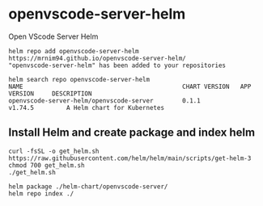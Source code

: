 # openvscode-server-helm
Open VScode Server Helm

```
helm repo add openvscode-server-helm https://mrnim94.github.io/openvscode-server-helm/
"openvscode-server-helm" has been added to your repositories

helm search repo openvscode-server-helm
NAME                                            CHART VERSION   APP VERSION     DESCRIPTION
openvscode-server-helm/openvscode-server        0.1.1           v1.74.5         A Helm chart for Kubernetes
```

## Install Helm and create package and index helm

```
curl -fsSL -o get_helm.sh https://raw.githubusercontent.com/helm/helm/main/scripts/get-helm-3
chmod 700 get_helm.sh
./get_helm.sh

helm package ./helm-chart/openvscode-server/
helm repo index ./
```